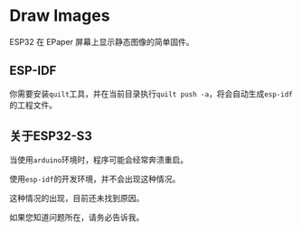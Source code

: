 # Draw Images

ESP32 在 EPaper 屏幕上显示静态图像的简单固件。

## ESP-IDF

你需要安装`quilt`工具，并在当前目录执行`quilt push -a`，将会自动生成`esp-idf`的工程文件。

## 关于ESP32-S3

当使用`arduino`环境时，程序可能会经常奔溃重启。

使用`esp-idf`的开发环境，并不会出现这种情况。

这种情况的出现，目前还未找到原因。

如果您知道问题所在，请务必告诉我。
